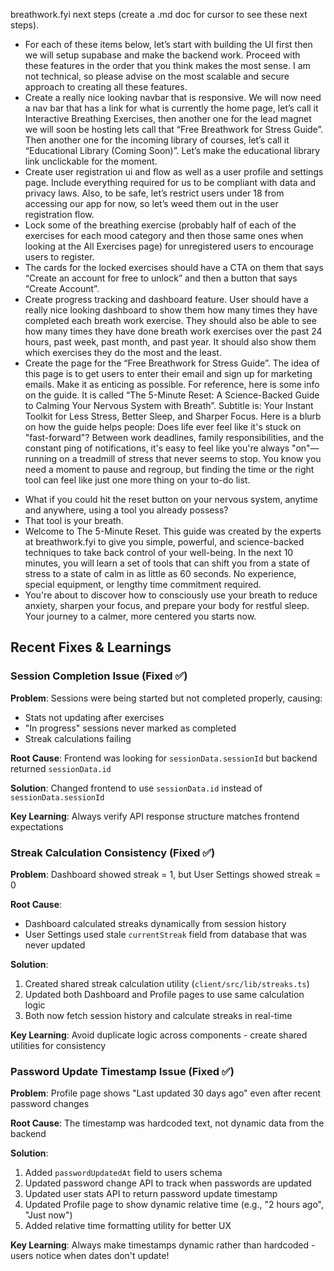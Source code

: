 breathwork.fyi next steps (create a .md doc for cursor to see these next steps).

- For each of these items below, let’s start with building the UI first then we will setup supabase and make the backend work. Proceed with these features in the order that you think makes the most sense. I am not technical, so please advise on the most scalable and secure approach to creating all these features. 
- Create a really nice looking navbar that is responsive. We will now need a nav bar that has a link for what is currently the home page, let’s call it Interactive Breathing Exercises, then another one for the lead magnet we will soon be hosting lets call that “Free Breathwork for Stress Guide”. Then another one for the incoming library of courses, let’s call it “Educational Library (Coming Soon)”. Let’s make the educational library link unclickable for the moment.
- Create user registration ui and flow as well as a user profile and settings page. Include everything required for us to be compliant with data and privacy laws. Also, to be safe, let’s restrict users under 18 from accessing our app for now, so let’s weed them out in the user registration flow. 
- Lock some of the breathing exercise (probably half of each of the exercises for each mood category and then those same ones when looking at the All Exercises page) for unregistered users to encourage users to register.
- The cards for the locked exercises should have a CTA on them that says “Create an account for free to unlock” and then a button that says “Create Account”.
- Create progress tracking and dashboard feature. User should have a really nice looking dashboard to show them how many times they have completed each breath work exercise. They should also be able to see how many times they have done breath work exercises over the past 24 hours, past week, past month, and past year.  It should also show them which exercises they do the most and the least.
- Create the page for the “Free Breathwork for Stress Guide”. The idea of this page is to get users to enter their email and sign up for marketing emails. Make it as enticing as possible. For reference, here is some info on the guide. It is called “The 5-Minute Reset: A Science-Backed Guide to Calming Your Nervous System with Breath”. Subtitle is: Your Instant Toolkit for Less Stress, Better Sleep, and Sharper Focus. Here is a blurb on how the guide helps people: Does life ever feel like it's stuck on "fast-forward"? Between work deadlines, family responsibilities, and the constant ping of notifications, it's easy to feel like you're always "on"—running on a treadmill of stress that never seems to stop. You know you need a moment to pause and regroup, but finding the time or the right tool can feel like just one more thing on your to-do list.
* What if you could hit the reset button on your nervous system, anytime and anywhere, using a tool you already possess?
* That tool is your breath.
* Welcome to The 5-Minute Reset. This guide was created by the experts at breathwork.fyi to give you simple, powerful, and science-backed techniques to take back control of your well-being. In the next 10 minutes, you will learn a set of tools that can shift you from a state of stress to a state of calm in as little as 60 seconds. No experience, special equipment, or lengthy time commitment required.
* You're about to discover how to consciously use your breath to reduce anxiety, sharpen your focus, and prepare your body for restful sleep. Your journey to a calmer, more centered you starts now.

## Recent Fixes & Learnings

### Session Completion Issue (Fixed ✅)
**Problem**: Sessions were being started but not completed properly, causing:
- Stats not updating after exercises
- "In progress" sessions never marked as completed
- Streak calculations failing

**Root Cause**: Frontend was looking for `sessionData.sessionId` but backend returned `sessionData.id`

**Solution**: Changed frontend to use `sessionData.id` instead of `sessionData.sessionId`

**Key Learning**: Always verify API response structure matches frontend expectations

### Streak Calculation Consistency (Fixed ✅)
**Problem**: Dashboard showed streak = 1, but User Settings showed streak = 0

**Root Cause**: 
- Dashboard calculated streaks dynamically from session history
- User Settings used stale `currentStreak` field from database that was never updated

**Solution**: 
1. Created shared streak calculation utility (`client/src/lib/streaks.ts`)
2. Updated both Dashboard and Profile pages to use same calculation logic
3. Both now fetch session history and calculate streaks in real-time

**Key Learning**: Avoid duplicate logic across components - create shared utilities for consistency

### Password Update Timestamp Issue (Fixed ✅)
**Problem**: Profile page shows "Last updated 30 days ago" even after recent password changes

**Root Cause**: The timestamp was hardcoded text, not dynamic data from the backend

**Solution**:
1. Added `passwordUpdatedAt` field to users schema
2. Updated password change API to track when passwords are updated
3. Updated user stats API to return password update timestamp
4. Updated Profile page to show dynamic relative time (e.g., "2 hours ago", "Just now")
5. Added relative time formatting utility for better UX

**Key Learning**: Always make timestamps dynamic rather than hardcoded - users notice when dates don't update!

